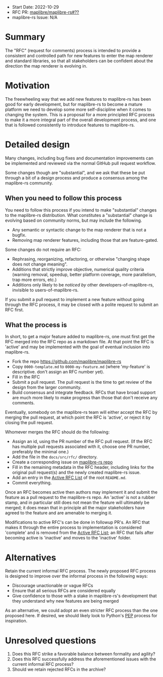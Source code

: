 - Start Date: 2022-10-29
- RFC PR: [maplibre/maplibre-rs#??](https://github.com/maplibre/maplibre-rs/pull/??)
- maplibre-rs Issue: N/A

# Summary

The "RFC" (request for comments) process is intended to provide a
consistent and controlled path for new features to enter the map renderer
and standard libraries, so that all stakeholders can be confident about
the direction the map renderer is evolving in.

# Motivation

The freewheeling way that we add new features to maplibre-rs has been good for
early development, but for maplibre-rs to become a mature platform we need to
develop some more self-discipline when it comes to changing the system.
This is a proposal for a more principled RFC process to make it
a more integral part of the overall development process, and one that is
followed consistently to introduce features to maplibre-rs.

# Detailed design

Many changes, including bug fixes and documentation improvements can be
implemented and reviewed via the normal GitHub pull request workflow.

Some changes though are "substantial", and we ask that these be put
through a bit of a design process and produce a consensus among the maplibre-rs
community.

## When you need to follow this process

You need to follow this process if you intend to make "substantial"
changes to the maplibre-rs distribution. What constitutes a "substantial"
change is evolving based on community norms, but may include the following.

- Any semantic or syntactic change to the map renderer that is not a bugfix.
- Removing map renderer features, including those that are feature-gated.

Some changes do not require an RFC:

- Rephrasing, reorganizing, refactoring, or otherwise "changing shape
  does not change meaning".
- Additions that strictly improve objective, numerical quality
  criteria (warning removal, speedup, better platform coverage, more
  parallelism, trap more errors, etc.)
- Additions only likely to be _noticed by_ other developers-of-maplibre-rs,
  invisible to users-of-maplibre-rs.

If you submit a pull request to implement a new feature without going
through the RFC process, it may be closed with a polite request to
submit an RFC first.

## What the process is

In short, to get a major feature added to maplibre-rs, one must first get the
RFC merged into the RFC repo as a markdown file. At that point the RFC
is 'active' and may be implemented with the goal of eventual inclusion
into maplibre-rs.

* Fork the repo https://github.com/maplibre/maplibre-rs
* Copy `0000-template.md` to `0000-my-feature.md` (where
  'my-feature' is descriptive. don't assign an RFC number yet).
* Fill in the RFC
* Submit a pull request. The pull request is the time to get review of
  the design from the larger community.
* Build consensus and integrate feedback. RFCs that have broad support
  are much more likely to make progress than those that don't receive any
  comments.

Eventually, somebody on the maplibre-rs team will either accept the RFC by
merging the pull request, at which point the RFC is 'active', or
reject it by closing the pull request.

Whomever merges the RFC should do the following:

* Assign an id, using the PR number of the RFC pull request. (If the RFC
  has multiple pull requests associated with it, choose one PR number,
  preferably the minimal one.)
* Add the file in the `docs/src/rfc/` directory.
* Create a corresponding issue on [maplibre-rs repo](https://github.com/maplibre/maplibre-rs)
* Fill in the remaining metadata in the RFC header, including links for
  the original pull request(s) and the newly created maplibre-rs issue.
* Add an entry in the [Active RFC List] of the root `README.md`.
* Commit everything.

Once an RFC becomes active then authors may implement it and submit the
feature as a pull request to the maplibre-rs repo. An 'active' is not a rubber
stamp, and in particular still does not mean the feature will ultimately
be merged; it does mean that in principle all the major stakeholders
have agreed to the feature and are amenable to merging it.

Modifications to active RFC's can be done in followup PR's. An RFC that
makes it through the entire process to implementation is considered
'complete' and is removed from the [Active RFC List]; an RFC that fails
after becoming active is 'inactive' and moves to the 'inactive' folder.

[Active RFC List]: ../README.md#active-rfc-list

# Alternatives

Retain the current informal RFC process. The newly proposed RFC process is
designed to improve over the informal process in the following ways:

* Discourage unactionable or vague RFCs
* Ensure that all serious RFCs are considered equally
* Give confidence to those with a stake in maplibre-rs's development that they
  understand why new features are being merged

As an alternative, we could adopt an even stricter RFC process than the one proposed here. If desired, we should likely look to Python's [PEP] process for inspiration.

# Unresolved questions

1. Does this RFC strike a favorable balance between formality and agility?
2. Does this RFC successfully address the aforementioned issues with the current
   informal RFC process?
3. Should we retain rejected RFCs in the archive?

[PEP]: http://legacy.python.org/dev/peps/pep-0001/
